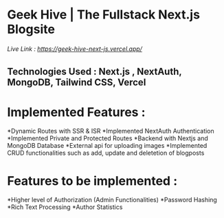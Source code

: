 
# Geek Hive | The Fullstack Next.js Blogsite

###### Live Link : https://geek-hive-next-js.vercel.app/

## Technologies Used : Next.js , NextAuth, MongoDB, Tailwind CSS, Vercel

# Implemented Features :

*Dynamic Routes with SSR & ISR
*Implemented NextAuth Authentication
*Implemented Private and Protected Routes
*Backend with Nextjs and MongoDB Database 
*External api for uploading images
*Implemented CRUD functionalities such as add, update and deletetion of blogposts

# Features to be implemented :

*Higher level of Authorization (Admin Functionalities)
*Password Hashing
*Rich Text Processing
*Author Statistics 






